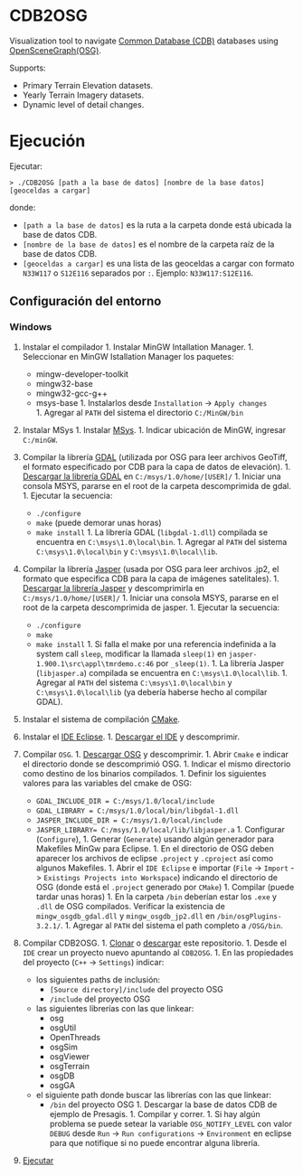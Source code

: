 # CDB2OSG
Visualization tool to navigate [Common Database (CDB)](http://www.presagis.com/products_services/standards/cdb/) databases using [OpenSceneGraph(OSG)](http://www.openscenegraph.org/).

Supports:
  * Primary Terrain Elevation datasets.
  * Yearly Terrain Imagery datasets.
  * Dynamic level of detail changes.

# Ejecución
Ejecutar:
    
    > ./CDB2OSG [path a la base de datos] [nombre de la base datos] [geoceldas a cargar]
    
donde:
  * `[path a la base de datos]` es la ruta a la carpeta donde está ubicada la base de datos CDB.
  * `[nombre de la base de datos]` es el nombre de la carpeta raíz de la base de datos CDB.
  * `[geoceldas a cargar]` es una lista de las geoceldas a cargar con formato `N33W117` o `S12E116` separados por `:`. Ejemplo: `N33W117:S12E116`. 
  
## Configuración del entorno

### Windows

  1. Instalar el compilador
    1. Instalar MinGW Intallation Manager.
    1. Seleccionar en MinGW Istallation Manager los paquetes:
      * mingw-developer-toolkit
      * mingw32-base
      * mingw32-gcc-g++
      * msys-base
    1. Instalarlos desde `Installation` -> `Apply changes`  
    1. Agregar al `PATH` del sistema el directorio `C:/MinGW/bin`
    
  1. Instalar MSys
    1. Instalar [MSys](http://www.mingw.org/wiki/MSYS). 
    1. Indicar ubicación de MinGW, ingresar `C:/minGW`.
  
  1. Compilar la librería [GDAL](http://www.gdal.org/) (utilizada por OSG para leer archivos GeoTiff, el formato especificado por CDB para la capa de datos de elevación).
    1. [Descargar la librería GDAL](http://trac.osgeo.org/gdal/wiki/DownloadSource) en `C:/msys/1.0/home/[USER]/`
    1. Iniciar una consola MSYS, pararse en el root de la carpeta descomprimida de gdal.
    1. Ejecutar la secuencia:
      * `./configure`
      * `make` (puede demorar unas horas)
      * `make install`
    1. La librería GDAL (`libgdal-1.dll`) compilada se encuentra en `C:\msys\1.0\local\bin`.
    1. Agregar al `PATH` del sistema `C:\msys\1.0\local\bin` y `C:\msys\1.0\local\lib`.
    
  1. Compilar la librería [Jasper](https://www.ece.uvic.ca/~frodo/jasper/) (usada por OSG para leer archivos .jp2, el formato que especifica CDB para la capa de imágenes satelitales).
    1. [Descargar la librería Jasper](https://www.ece.uvic.ca/~frodo/jasper/#download)  y descomprimirla en `C:/msys/1.0/home/[USER]/`
    1. Iniciar una consola MSYS, pararse en el root de la carpeta descomprimida de jasper.
    1. Ejecutar la secuencia:
      * `./configure`
      * `make`
      * `make install`
    1. Si falla el make por una referencia indefinida a la system call `sleep`, modificar la llamada `sleep(1)` en `jasper-1.900.1\src\appl\tmrdemo.c:46` por `_sleep(1)`.
    1. La librería Jasper (`libjasper.a`) compilada se encuentra en `C:\msys\1.0\local\lib`.
    1. Agregar al `PATH` del sistema `C:\msys\1.0\local\bin` y `C:\msys\1.0\local\lib` (ya debería haberse hecho al compilar GDAL).
  
  1. Instalar el sistema de compilación [CMake](https://cmake.org/).
  1. Instalar el [IDE Eclipse](https://eclipse.org).
    1. [Descargar el IDE](https://eclipse.org/downloads/) y descomprimir.
  1. Compilar `OSG`.
    1. [Descargar OSG](http://www.openscenegraph.org/index.php/download-section/stable-releases) y descomprimir.
    1. Abrir `Cmake` e indicar el directorio donde se descomprimió OSG.
    1. Indicar el mismo directorio como destino de los binarios compilados.
    1. Definir los siguientes valores para las variables del cmake de OSG:
      * `GDAL_INCLUDE_DIR = C:/msys/1.0/local/include`
      * `GDAL_LIBRARY = C:/msys/1.0/local/bin/libgdal-1.dll`
      * `JASPER_INCLUDE_DIR = C:/msys/1.0/local/include`
      * `JASPER_LIBRARY= C:/msys/1.0/local/lib/libjasper.a`
    1. Configurar (`Configure`), 
    1. Generar (`Generate`) usando algún generador para Makefiles MinGw para Eclipse.
    1. En el directorio de OSG deben aparecer los archivos de eclipse `.project` y `.cproject` así como algunos Makefiles.
    1. Abrir el `IDE Eclipse` e importar (`File` -> `Import` -> `Existings Projects into Workspace`) indicando el directorio de OSG (donde está el `.project` generado por `CMake`)
    1. Compilar (puede tardar unas horas)
    1. En la carpeta `/bin` deberían estar los `.exe` y `.dll` de OSG compilados. Verificar la existencia de `mingw_osgdb_gdal.dll` y `mingw_osgdb_jp2.dll` en `/bin/osgPlugins-3.2.1/`.
    1. Agregar al `PATH` del sistema el path completo a `/OSG/bin`.
  1. Compilar CDB2OSG.
    1. [Clonar](git@github.com:llinardos/CDB2OSG.git) o [descargar](https://github.com/llinardos/CDB2OSG/archive/master.zip) este repositorio.
    1. Desde el `IDE` crear un proyecto nuevo apuntando al `CDB2OSG`.
    1. En las propiedades del proyecto (`C++` -> `Settings`) indicar:
      * los siguientes paths de inclusión:
        * `[Source directory]/include` del proyecto OSG 
        * `/include` del proyecto OSG
      * las siguientes librerías con las que linkear: 
        * osg
        * osgUtil
        * OpenThreads
        * osgSim
        * osgViewer
        * osgTerrain
        * osgDB
        * osgGA 
      * el siguiente path donde buscar las librerías con las que linkear:
        * `/bin` del proyecto OSG
    1. Descargar la base de datos CDB de ejemplo de Presagis.
    1. Compilar y correr.
    1. Si hay algún problema se puede setear la variable `OSG_NOTIFY_LEVEL` con valor `DEBUG` desde `Run` -> `Run configurations` -> `Environment` en eclipse para que notifique si no puede encontrar alguna librería.
  1. [Ejecutar](#ejecución) 
   
